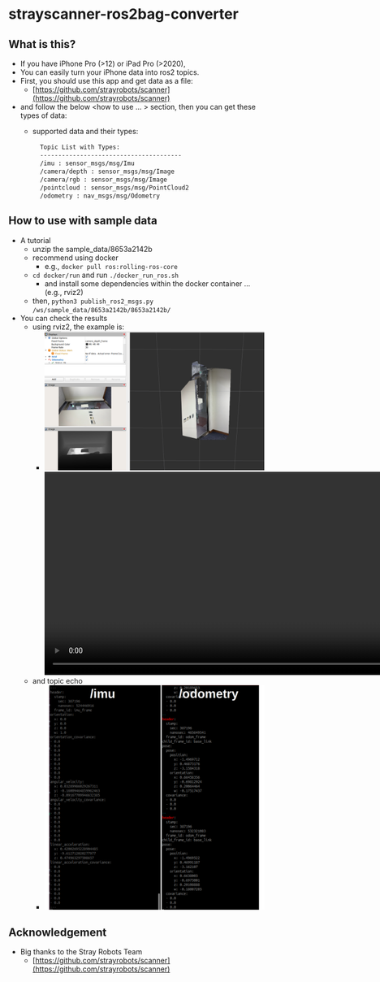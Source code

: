 # strayscanner-ros2bag-converter

## What is this?
- If you have iPhone Pro (>12) or iPad Pro (>2020), 
- You can easily turn your iPhone data into ros2 topics.
- First, you should use this app and get data as a file: 
    - [https://github.com/strayrobots/scanner](https://github.com/strayrobots/scanner)
- and follow the below <how to use ... > section, then you can get these types of data:
    - supported data and their types:

            Topic List with Types:
            ---------------------------------------
            /imu : sensor_msgs/msg/Imu
            /camera/depth : sensor_msgs/msg/Image
            /camera/rgb : sensor_msgs/msg/Image
            /pointcloud : sensor_msgs/msg/PointCloud2
            /odometry : nav_msgs/msg/Odometry

## How to use with sample data 
- A tutorial 
    - unzip the sample_data/8653a2142b
    - recommend using docker
        - e.g., `docker pull ros:rolling-ros-core`
    - `cd docker/run` and run `./docker_run_ros.sh`
        - and install some dependencies within the docker container ... (e.g., rviz2)
    - then, `python3 publish_ros2_msgs.py /ws/sample_data/8653a2142b/8653a2142b/`
- You can check the results 
    - using rviz2, the example is: 
        - ![example1](docs/rviz2_example.png)
            <video src="docs/rviz2_example.mp4" controls width="800">
                Your browser does not support the video tag.
            </video>
    - and topic echo 
        - ![example2](docs/topic_echo.png)

## Acknowledgement 
- Big thanks to the Stray Robots Team
    - [https://github.com/strayrobots/scanner](https://github.com/strayrobots/scanner)
